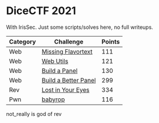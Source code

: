 # DiceCTF 2021
With IrisSec. Just some scripts/solves here, no full writeups.

| Category | Challenge | Points |
| --- | --- | --- |
| Web | [Missing Flavortext](missingflavortext.md) | 111 |
| Web | [Web Utils](webutils.md) | 121 |
| Web | [Build a Panel](buildapanel.md) | 130 |
| Web | [Build a Better Panel](buildabetterpanel.md) | 299 |
| Rev | [Lost in Your Eyes](lost/) | 334 |
| Pwn | [babyrop](babyrop.py) | 116 |




not\_really is god of rev
